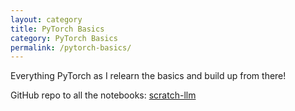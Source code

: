 ```yaml
---
layout: category
title: PyTorch Basics
category: PyTorch Basics
permalink: /pytorch-basics/
---
```


Everything PyTorch as I relearn the basics and build up from there!

GitHub repo to all the notebooks: [scratch-llm](https://github.com/aellxx/scratch-llm)
